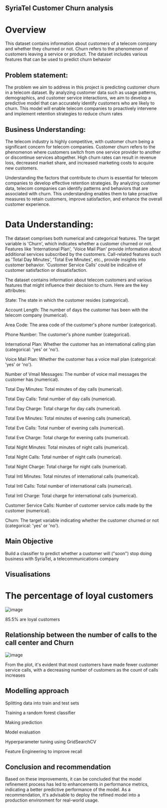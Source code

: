 ## SyriaTel Customer Churn analysis
# Overview
This dataset contains information about customers of a telecom company and whether they churned or not. Churn refers to the phenomenon of customers leaving a service or product. The dataset includes various features that can be used to predict churn behavior

## Problem statement:
The problem we aim to address in this project is predicting customer churn in a telecom dataset. By analyzing customer data such as usage patterns, demographics, and customer service interactions, we aim to develop a predictive model that can accurately identify customers who are likely to churn. This model will enable telecom companies to proactively intervene and implement retention strategies to reduce churn rates

## Business Understanding:

The telecom industry is highly competitive, with customer churn being a significant concern for telecom companies. Customer churn refers to the phenomenon where customers switch from one service provider to another or discontinue services altogether. High churn rates can result in revenue loss, decreased market share, and increased marketing costs to acquire new customers.

Understanding the factors that contribute to churn is essential for telecom companies to develop effective retention strategies. By analyzing customer data, telecom companies can identify patterns and behaviors that are associated with churn. This understanding enables them to take proactive measures to retain customers, improve satisfaction, and enhance the overall customer experience.

# Data Understanding:
The dataset comprises both numerical and categorical features.
The target variable is 'Churn', which indicates whether a customer churned or not.
Features like 'International Plan', 'Voice Mail Plan' provide information about additional services subscribed by the customers.
Call-related features such as 'Total Day Minutes', 'Total Eve Minutes', etc., provide insights into customer behavior.
'Customer Service Calls' could be indicative of customer satisfaction or dissatisfaction.

The dataset contains information about telecom customers and various features that might influence their decision to churn. Here are the key attributes:

State: The state in which the customer resides (categorical).

Account Length: The number of days the customer has been with the telecom company (numerical).

Area Code: The area code of the customer's phone number (categorical).

Phone Number: The customer's phone number (categorical).

International Plan: Whether the customer has an international calling plan (categorical: 'yes' or 'no').

Voice Mail Plan: Whether the customer has a voice mail plan (categorical: 'yes' or 'no').

Number of Vmail Messages: The number of voice mail messages the customer has (numerical).

Total Day Minutes: Total minutes of day calls (numerical).

Total Day Calls: Total number of day calls (numerical).

Total Day Charge: Total charge for day calls (numerical).

Total Eve Minutes: Total minutes of evening calls (numerical).

Total Eve Calls: Total number of evening calls (numerical).

Total Eve Charge: Total charge for evening calls (numerical).

Total Night Minutes: Total minutes of night calls (numerical).

Total Night Calls: Total number of night calls (numerical).

Total Night Charge: Total charge for night calls (numerical).

Total Intl Minutes: Total minutes of international calls (numerical).

Total Intl Calls: Total number of international calls (numerical).

Total Intl Charge: Total charge for international calls (numerical).

Customer Service Calls: Number of customer service calls made by the customer (numerical).

Churn: The target variable indicating whether the customer churned or not (categorical: 'yes' or 'no').

##  Main Objective
Build a classifier to predict whether a customer will ("soon") stop doing business with SyriaTel, a telecommunications company

## Visualisations
# The percentage of loyal customers 
![image](https://github.com/mainyepeter/phase3churn-analysis/assets/151636772/f0a0df70-f911-4185-a542-53c6cf5690d2)

85.5% are loyal customers 

## Relationship between the number of calls to the call center and Churn
![image](https://github.com/mainyepeter/phase3churn-analysis/assets/151636772/350dfaa1-551a-43ab-8ada-f7faa51835e0)

From the plot, it's evident that most customers have made fewer customer service calls, with a decreasing number of customers as the count of calls increases

## Modelling approach
Splitting data into train and test sets

Training a random forest classifier

Making prediction

Model evaluation

Hyperparameter tuning using GridSearchCV

Feature Engineering to improve recall

## Conclusion  and recommendation

Based on these improvements, it can be concluded that the model refinement process has led to enhancements in performance metrics, indicating a better predictive performance of the model. 
As a recommendation, it's advisable to deploy the refined model into a production environment for real-world usage.






